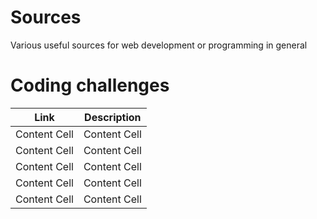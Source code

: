 # Sources
Various useful sources for web development or programming in general

# Coding challenges
| Link | Description |
| ------------- | ------------- |
| Content Cell  | Content Cell  | 
| Content Cell  | Content Cell  | 
| Content Cell  | Content Cell  | 
| Content Cell  | Content Cell  | 
| Content Cell  | Content Cell  | 



